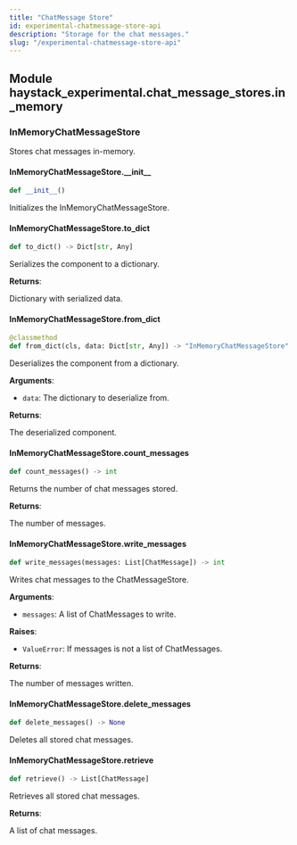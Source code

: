 ```yaml
---
title: "ChatMessage Store"
id: experimental-chatmessage-store-api
description: "Storage for the chat messages."
slug: "/experimental-chatmessage-store-api"
---
```


<a id="haystack_experimental.chat_message_stores.in_memory"></a>

## Module haystack\_experimental.chat\_message\_stores.in\_memory

<a id="haystack_experimental.chat_message_stores.in_memory.InMemoryChatMessageStore"></a>

### InMemoryChatMessageStore

Stores chat messages in-memory.

<a id="haystack_experimental.chat_message_stores.in_memory.InMemoryChatMessageStore.__init__"></a>

#### InMemoryChatMessageStore.\_\_init\_\_

```python
def __init__()
```

Initializes the InMemoryChatMessageStore.

<a id="haystack_experimental.chat_message_stores.in_memory.InMemoryChatMessageStore.to_dict"></a>

#### InMemoryChatMessageStore.to\_dict

```python
def to_dict() -> Dict[str, Any]
```

Serializes the component to a dictionary.

**Returns**:

Dictionary with serialized data.

<a id="haystack_experimental.chat_message_stores.in_memory.InMemoryChatMessageStore.from_dict"></a>

#### InMemoryChatMessageStore.from\_dict

```python
@classmethod
def from_dict(cls, data: Dict[str, Any]) -> "InMemoryChatMessageStore"
```

Deserializes the component from a dictionary.

**Arguments**:

- `data`: The dictionary to deserialize from.

**Returns**:

The deserialized component.

<a id="haystack_experimental.chat_message_stores.in_memory.InMemoryChatMessageStore.count_messages"></a>

#### InMemoryChatMessageStore.count\_messages

```python
def count_messages() -> int
```

Returns the number of chat messages stored.

**Returns**:

The number of messages.

<a id="haystack_experimental.chat_message_stores.in_memory.InMemoryChatMessageStore.write_messages"></a>

#### InMemoryChatMessageStore.write\_messages

```python
def write_messages(messages: List[ChatMessage]) -> int
```

Writes chat messages to the ChatMessageStore.

**Arguments**:

- `messages`: A list of ChatMessages to write.

**Raises**:

- `ValueError`: If messages is not a list of ChatMessages.

**Returns**:

The number of messages written.

<a id="haystack_experimental.chat_message_stores.in_memory.InMemoryChatMessageStore.delete_messages"></a>

#### InMemoryChatMessageStore.delete\_messages

```python
def delete_messages() -> None
```

Deletes all stored chat messages.

<a id="haystack_experimental.chat_message_stores.in_memory.InMemoryChatMessageStore.retrieve"></a>

#### InMemoryChatMessageStore.retrieve

```python
def retrieve() -> List[ChatMessage]
```

Retrieves all stored chat messages.

**Returns**:

A list of chat messages.

